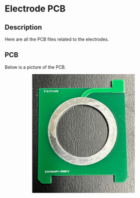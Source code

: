 # Electrode PCB

## Description

Here are all the PCB files related to the electrodes.

## PCB

Below is a picture of the PCB. 

<p align="center">
    <img src="electrode.JPG" width="65%" alt>
</p>
